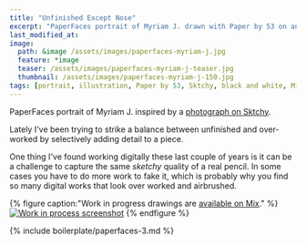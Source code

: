 ```yaml
---
title: "Unfinished Except Nose"
excerpt: "PaperFaces portrait of Myriam J. drawn with Paper by 53 on an iPad."
last_modified_at: 
image: 
  path: &image /assets/images/paperfaces-myriam-j.jpg 
  feature: *image
  teaser: /assets/images/paperfaces-myriam-j-teaser.jpg
  thumbnail: /assets/images/paperfaces-myriam-j-150.jpg
tags: [portrait, illustration, Paper by 53, Sktchy, black and white, Mix]
---
```


PaperFaces portrait of Myriam J. inspired by a [photograph on Sktchy](http://sktchy.com/kMXyoD).

Lately I've been trying to strike a balance between unfinished and over-worked by selectively adding detail to a piece. 

One thing I've found working digitally these last couple of years is it can be a challenge to capture the same *sketchy* quality of a real pencil. In some cases you have to do more work to fake it, which is probably why you find so many digital works that look over worked and airbrushed.

{% figure caption:"Work in progress drawings are [available on Mix](https://mix.fiftythree.com/11098-Michael-Rose/3671059)." %}
[![Work in process screenshot](/assets/images/paperfaces-myriam-j-process-1-900.jpg)](/assets/images/paperfaces-myriam-j-process-1-lg.jpg)
{% endfigure %}

{% include boilerplate/paperfaces-3.md %}
